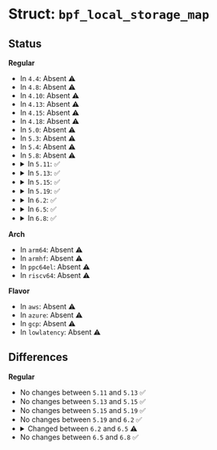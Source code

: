 # Struct: <code>bpf_local_storage_map</code>

## Status
<b>Regular</b>
<ul>
<li>
In <code>4.4</code>: Absent ⚠️
</li>
<li>
In <code>4.8</code>: Absent ⚠️
</li>
<li>
In <code>4.10</code>: Absent ⚠️
</li>
<li>
In <code>4.13</code>: Absent ⚠️
</li>
<li>
In <code>4.15</code>: Absent ⚠️
</li>
<li>
In <code>4.18</code>: Absent ⚠️
</li>
<li>
In <code>5.0</code>: Absent ⚠️
</li>
<li>
In <code>5.3</code>: Absent ⚠️
</li>
<li>
In <code>5.4</code>: Absent ⚠️
</li>
<li>
In <code>5.8</code>: Absent ⚠️
</li>
<li>
<details>
<summary>In <code>5.11</code>: ✅</summary>

```c
struct bpf_local_storage_map {
    struct bpf_map map;
    struct bpf_local_storage_map_bucket *buckets;
    u32 bucket_log;
    u16 elem_size;
    u16 cache_idx;
};
```
</details>
</li>
<li>
<details>
<summary>In <code>5.13</code>: ✅</summary>

```c
struct bpf_local_storage_map {
    struct bpf_map map;
    struct bpf_local_storage_map_bucket *buckets;
    u32 bucket_log;
    u16 elem_size;
    u16 cache_idx;
};
```
</details>
</li>
<li>
<details>
<summary>In <code>5.15</code>: ✅</summary>

```c
struct bpf_local_storage_map {
    struct bpf_map map;
    struct bpf_local_storage_map_bucket *buckets;
    u32 bucket_log;
    u16 elem_size;
    u16 cache_idx;
};
```
</details>
</li>
<li>
<details>
<summary>In <code>5.19</code>: ✅</summary>

```c
struct bpf_local_storage_map {
    struct bpf_map map;
    struct bpf_local_storage_map_bucket *buckets;
    u32 bucket_log;
    u16 elem_size;
    u16 cache_idx;
};
```
</details>
</li>
<li>
<details>
<summary>In <code>6.2</code>: ✅</summary>

```c
struct bpf_local_storage_map {
    struct bpf_map map;
    struct bpf_local_storage_map_bucket *buckets;
    u32 bucket_log;
    u16 elem_size;
    u16 cache_idx;
};
```
</details>
</li>
<li>
<details>
<summary>In <code>6.5</code>: ✅</summary>

```c
struct bpf_local_storage_map {
    struct bpf_map map;
    struct bpf_local_storage_map_bucket *buckets;
    u32 bucket_log;
    u16 elem_size;
    u16 cache_idx;
    struct bpf_mem_alloc selem_ma;
    struct bpf_mem_alloc storage_ma;
    bool bpf_ma;
};
```
</details>
</li>
<li>
<details>
<summary>In <code>6.8</code>: ✅</summary>

```c
struct bpf_local_storage_map {
    struct bpf_map map;
    struct bpf_local_storage_map_bucket *buckets;
    u32 bucket_log;
    u16 elem_size;
    u16 cache_idx;
    struct bpf_mem_alloc selem_ma;
    struct bpf_mem_alloc storage_ma;
    bool bpf_ma;
};
```
</details>
</li>
</ul>
<b>Arch</b>
<ul>
<li>
In <code>arm64</code>: Absent ⚠️
</li>
<li>
In <code>armhf</code>: Absent ⚠️
</li>
<li>
In <code>ppc64el</code>: Absent ⚠️
</li>
<li>
In <code>riscv64</code>: Absent ⚠️
</li>
</ul>
<b>Flavor</b>
<ul>
<li>
In <code>aws</code>: Absent ⚠️
</li>
<li>
In <code>azure</code>: Absent ⚠️
</li>
<li>
In <code>gcp</code>: Absent ⚠️
</li>
<li>
In <code>lowlatency</code>: Absent ⚠️
</li>
</ul>

## Differences
<b>Regular</b>
<ul>
<li>
No changes between <code>5.11</code> and <code>5.13</code> ✅
</li>
<li>
No changes between <code>5.13</code> and <code>5.15</code> ✅
</li>
<li>
No changes between <code>5.15</code> and <code>5.19</code> ✅
</li>
<li>
No changes between <code>5.19</code> and <code>6.2</code> ✅
</li>
<li>
<details>
<summary>Changed between <code>6.2</code> and <code>6.5</code> ⚠️</summary>
<ul>
<li>
<b>Field added. </b>
<code>struct bpf_mem_alloc selem_ma</code>
</li>
<li>
<b>Field added. </b>
<code>struct bpf_mem_alloc storage_ma</code>
</li>
<li>
<b>Field added. </b>
<code>bool bpf_ma</code>
</li>
</ul>
</details>
</li>
<li>
No changes between <code>6.5</code> and <code>6.8</code> ✅
</li>
</ul>
